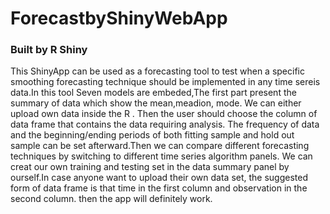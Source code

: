 # ForecastbyShinyWebApp
### Built by R Shiny
This ShinyApp can be used as a forecasting tool to test when a specific smoothing forecasting technique should be implemented in any time sereis data.In this tool Seven models are embeded,The first part present the summary of data which show the mean,meadion, mode. We can either upload own data  inside the R . Then the user should choose the column of data frame that contains the data requiring analysis. The frequency of data and the beginning/ending periods of both fitting sample and hold out sample can be set afterward.Then we can compare different forecasting techniques by switching to different time series algorithm panels. We can creat our own training and testing set in the data summary panel by ourself.In case anyone  want to upload their own data set, the suggested form of data frame is that time in the first column and observation in the second column. then the app will definitely work. 
          
           
